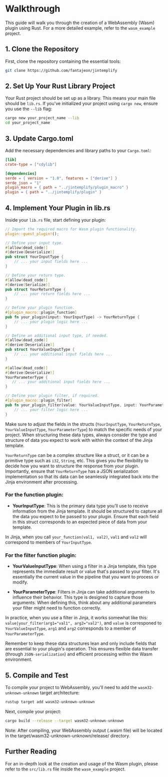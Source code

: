 # Walkthrough

This guide will walk you through the creation of a WebAssembly (Wasm) plugin using Rust. For a more detailed example, refer to the `wasm_example` project.

## 1. Clone the Repository

First, clone the repository containing the essential tools:

```bash
git clone https://github.com/fantajeon/jintemplify
```

## 2. Set Up Your Rust Library Project

Your Rust project should be set up as a library. This means your main file should be `lib.rs`. If you've initialized your project using `cargo new`, ensure you use the `--lib` flag:

```bash
cargo new your_project_name --lib
cd your_project_name
```

## 3. Update Cargo.toml

Add the necessary dependencies and library paths to your `Cargo.toml`:

```toml
[lib]
crate-type = ["cdylib"]

[dependencies]
serde = { version = "1.0", features = ["derive"] }
serde_json = "1"
plugin_macro = { path = "../jintemplify/plugin_macro" }
plugin = { path = "../jintemplify/plugin" }
```

## 4. Implement Your Plugin in lib.rs

Inside your `lib.rs` file, start defining your plugin:

```rust
// Import the required macro for Wasm plugin functionality.
plugin::guest_plugin!();

// Define your input type.
#[allow(dead_code)]
#[derive(Deserialize)]
pub struct YourInputType {
    // ... your input fields here ...
}

// Define your return type.
#[allow(dead_code)]
#[derive(Serialize)]
pub struct YourReturnType {
    // ... your return fields here ...
}

// Define your plugin function.
#[plugin_macro::plugin_function]
pub fn your_plugin(input: YourInputType) -> YourReturnType {
    // ... your plugin logic here ...
}

// Define an additional input type, if needed.
#[allow(dead_code)]
#[derive(Deserialize)]
pub struct YourValueInputType {
    // ... your additional input fields here ...
}

#[allow(dead_code)]
#[derive(Deserialize)]
YourParameterType {
   // ... your additional input fields here ...
}

// Define your plugin filter, if required.
#[plugin_macro::plugin_filter]
pub fn your_plugin_filter(value: YourValueInputType, input: YourParameterType) -> YourReturnType {
    // ... your filter logic here ...
}

```

Make sure to adjust the fields in the structs (`YourInputType`, `YourReturnType`, `YourValueInputType`, `YourParameterType`) to match the specific needs of your project. When structuring these data types, always consider the type and structure of data you expect to work with within the context of the Jinja template.

`YourReturnType` can be a complex structure like a struct, or it can be a primitive type such as `i32`, `String`, etc. This gives you the flexibility to decide how you want to structure the response from your plugin. Importantly, ensure that `YourReturnType` has a JSON serialization implementation so that its data can be seamlessly integrated back into the Jinja environment after processing.

### For the function plugin:

- **YourInputType**: This is the primary data type you'll use to receive information from the Jinja template. It should be structured to capture all the data you expect to be passed to your plugin. Ensure that each field in this struct corresponds to an expected piece of data from your template.

In Jinja, when you call `your_function(val1, val2)`, `val1` and `val2` will correspond to members of `YourInputType`.

### For the filter function plugin:

- **YourValueInputType**: When using a filter in a Jinja template, this type represents the immediate result or value that's passed to your filter. It's essentially the current value in the pipeline that you want to process or modify.

- **YourParameterType**: Filters in Jinja can take additional arguments to influence their behavior. This type is designed to capture those arguments. When defining this, think about any additional parameters your filter might need to function correctly.

In practice, when you use a filter in Jinja, it works somewhat like this: `value|your_filter(arg1="val1", arg2="val2")`, and `value` is corresponed to `YourValueInputType`, `arg1` and `arg2` corresponds to a member of `YourParameterType`.

Remember to keep these data structures lean and only include fields that are essential to your plugin's operation. This ensures flexible data transfer (through `JSON-serialization`) and efficient processing within the Wasm environment.

## 5. Compile and Test

To compile your project to WebAssembly, you'll need to add the `wasm32-unknown-unknown` target architecture:

```bash
rustup target add wasm32-unknown-unknown
```

Next, compile your project:

```bash
cargo build --release --target wasm32-unknown-unknown
```

Note: After compiling, your WebAssembly output (.wasm file) will be located in the target/wasm32-unknown-unknown/release/ directory.

## Further Reading

For an in-depth look at the creation and usage of the Wasm plugin, please refer to the `src/lib.rs` file inside the `wasm_example` project.
